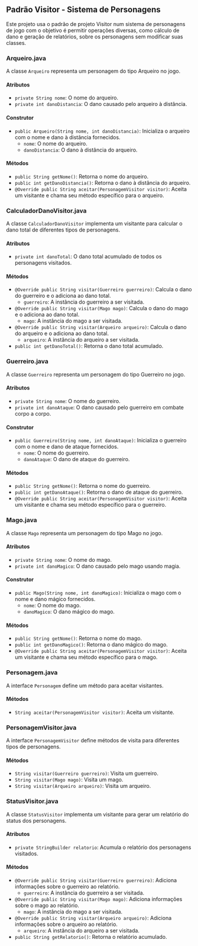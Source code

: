 ## Padrão Visitor - Sistema de Personagens

Este projeto usa o padrão de projeto Visitor num sistema de personagens de jogo com o objetivo é permitir operações diversas, como cálculo de dano e geração de relatórios, sobre os personagens sem modificar suas classes.

### Arqueiro.java

A classe `Arqueiro` representa um personagem do tipo Arqueiro no jogo.

#### Atributos

-   `private String nome`: O nome do arqueiro.
-   `private int danoDistancia`: O dano causado pelo arqueiro à distância.

#### Construtor

-   `public Arqueiro(String nome, int danoDistancia)`: Inicializa o arqueiro com o nome e dano à distância fornecidos.
    -   `nome`: O nome do arqueiro.
    -   `danoDistancia`: O dano à distância do arqueiro.

#### Métodos

-   `public String getNome()`: Retorna o nome do arqueiro.
-   `public int getDanoDistancia()`: Retorna o dano à distância do arqueiro.
-   `@Override public String aceitar(PersonagemVisitor visitor)`: Aceita um visitante e chama seu método específico para o arqueiro.

### CalculadorDanoVisitor.java

A classe `CalculadorDanoVisitor` implementa um visitante para calcular o dano total de diferentes tipos de personagens.

#### Atributos

-   `private int danoTotal`: O dano total acumulado de todos os personagens visitados.

#### Métodos

-   `@Override public String visitar(Guerreiro guerreiro)`: Calcula o dano do guerreiro e o adiciona ao dano total.
    -   `guerreiro`: A instância do guerreiro a ser visitada.
-   `@Override public String visitar(Mago mago)`: Calcula o dano do mago e o adiciona ao dano total.
    -   `mago`: A instância do mago a ser visitada.
-   `@Override public String visitar(Arqueiro arqueiro)`: Calcula o dano do arqueiro e o adiciona ao dano total.
    -   `arqueiro`: A instância do arqueiro a ser visitada.
-   `public int getDanoTotal()`: Retorna o dano total acumulado.

### Guerreiro.java

A classe `Guerreiro` representa um personagem do tipo Guerreiro no jogo.

#### Atributos

-   `private String nome`: O nome do guerreiro.
-   `private int danoAtaque`: O dano causado pelo guerreiro em combate corpo a corpo.

#### Construtor

-   `public Guerreiro(String nome, int danoAtaque)`: Inicializa o guerreiro com o nome e dano de ataque fornecidos.
    -   `nome`: O nome do guerreiro.
    -   `danoAtaque`: O dano de ataque do guerreiro.

#### Métodos

-   `public String getNome()`: Retorna o nome do guerreiro.
-   `public int getDanoAtaque()`: Retorna o dano de ataque do guerreiro.
-   `@Override public String aceitar(PersonagemVisitor visitor)`: Aceita um visitante e chama seu método específico para o guerreiro.

### Mago.java

A classe `Mago` representa um personagem do tipo Mago no jogo.

#### Atributos

-   `private String nome`: O nome do mago.
-   `private int danoMagico`: O dano causado pelo mago usando magia.

#### Construtor

-   `public Mago(String nome, int danoMagico)`: Inicializa o mago com o nome e dano mágico fornecidos.
    -   `nome`: O nome do mago.
    -   `danoMagico`: O dano mágico do mago.

#### Métodos

-   `public String getNome()`: Retorna o nome do mago.
-   `public int getDanoMagico()`: Retorna o dano mágico do mago.
-   `@Override public String aceitar(PersonagemVisitor visitor)`: Aceita um visitante e chama seu método específico para o mago.

### Personagem.java

A interface `Personagem` define um método para aceitar visitantes.

#### Métodos

-   `String aceitar(PersonagemVisitor visitor)`: Aceita um visitante.

### PersonagemVisitor.java

A interface `PersonagemVisitor` define métodos de visita para diferentes tipos de personagens.

#### Métodos

-   `String visitar(Guerreiro guerreiro)`: Visita um guerreiro.
-   `String visitar(Mago mago)`: Visita um mago.
-   `String visitar(Arqueiro arqueiro)`: Visita um arqueiro.

### StatusVisitor.java

A classe `StatusVisitor` implementa um visitante para gerar um relatório do status dos personagens.

#### Atributos

-   `private StringBuilder relatorio`: Acumula o relatório dos personagens visitados.

#### Métodos

-   `@Override public String visitar(Guerreiro guerreiro)`: Adiciona informações sobre o guerreiro ao relatório.
    -   `guerreiro`: A instância do guerreiro a ser visitada.
-   `@Override public String visitar(Mago mago)`: Adiciona informações sobre o mago ao relatório.
    -   `mago`: A instância do mago a ser visitada.
-   `@Override public String visitar(Arqueiro arqueiro)`: Adiciona informações sobre o arqueiro ao relatório.
    -   `arqueiro`: A instância do arqueiro a ser visitada.
-   `public String getRelatorio()`: Retorna o relatório acumulado.
